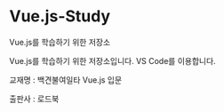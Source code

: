 # Vue.js-Study
Vue.js를 학습하기 위한 저장소

Vue.js를 학습하기 위한 저장소입니다.
VS Code를 이용합니다.

교재명 : 백견불여일타 Vue.js 입문

출판사 : 로드북
